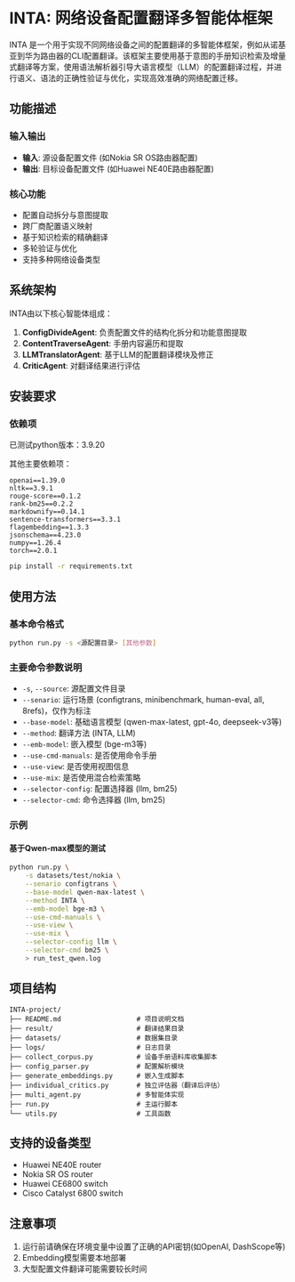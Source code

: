 # INTA: 网络设备配置翻译多智能体框架

INTA 是一个用于实现不同网络设备之间的配置翻译的多智能体框架，例如从诺基亚到华为路由器的CLI配置翻译。该框架主要使用基于意图的手册知识检索及增量式翻译等方案，使用语法解析器引导大语言模型（LLM）的配置翻译过程，并进行语义、语法的正确性验证与优化，实现高效准确的网络配置迁移。

## 功能描述

### 输入输出
- **输入**: 源设备配置文件 (如Nokia SR OS路由器配置)
- **输出**: 目标设备配置文件 (如Huawei NE40E路由器配置)

### 核心功能
- 配置自动拆分与意图提取
- 跨厂商配置语义映射
- 基于知识检索的精确翻译
- 多轮验证与优化
- 支持多种网络设备类型

## 系统架构

INTA由以下核心智能体组成：

1. **ConfigDivideAgent**: 负责配置文件的结构化拆分和功能意图提取
3. **ContentTraverseAgent**: 手册内容遍历和提取
2. **LLMTranslatorAgent**: 基于LLM的配置翻译模块及修正
4. **CriticAgent**: 对翻译结果进行评估

## 安装要求

### 依赖项

已测试python版本：3.9.20

其他主要依赖项：

```
openai==1.39.0
nltk==3.9.1
rouge-score==0.1.2
rank-bm25==0.2.2
markdownify==0.14.1
sentence-transformers==3.3.1
flagembedding==1.3.3
jsonschema==4.23.0
numpy==1.26.4
torch==2.0.1
```

```bash
pip install -r requirements.txt
```

## 使用方法

### 基本命令格式
```bash
python run.py -s <源配置目录> [其他参数]
```

### 主要命令参数说明
- `-s`, `--source`: 源配置文件目录
- `--senario`: 运行场景 (configtrans, minibenchmark, human-eval, all, 8refs)，仅作为标注
- `--base-model`: 基础语言模型 (qwen-max-latest, gpt-4o, deepseek-v3等)
- `--method`: 翻译方法 (INTA, LLM)
- `--emb-model`: 嵌入模型 (bge-m3等)
- `--use-cmd-manuals`: 是否使用命令手册
- `--use-view`: 是否使用视图信息
- `--use-mix`: 是否使用混合检索策略
- `--selector-config`: 配置选择器 (llm, bm25)
- `--selector-cmd`: 命令选择器 (llm, bm25)

### 示例

#### 基于Qwen-max模型的测试
```bash
python run.py \
    -s datasets/test/nokia \
    --senario configtrans \
    --base-model qwen-max-latest \
    --method INTA \
    --emb-model bge-m3 \
    --use-cmd-manuals \
    --use-view \
    --use-mix \
    --selector-config llm \
    --selector-cmd bm25 \
    > run_test_qwen.log
```

## 项目结构
```
INTA-project/
├── README.md                   # 项目说明文档
├── result/                     # 翻译结果目录
├── datasets/                   # 数据集目录
├── logs/                       # 日志目录
├── collect_corpus.py           # 设备手册语料库收集脚本
├── config_parser.py            # 配置解析模块
├── generate_embeddings.py      # 嵌入生成脚本
├── individual_critics.py       # 独立评估器（翻译后评估）
├── multi_agent.py              # 多智能体实现
├── run.py                      # 主运行脚本
└── utils.py                    # 工具函数
```

## 支持的设备类型
- Huawei NE40E router
- Nokia SR OS router
- Huawei CE6800 switch
- Cisco Catalyst 6800 switch


## 注意事项
1. 运行前请确保在环境变量中设置了正确的API密钥(如OpenAI, DashScope等)
2. Embedding模型需要本地部署
3. 大型配置文件翻译可能需要较长时间
